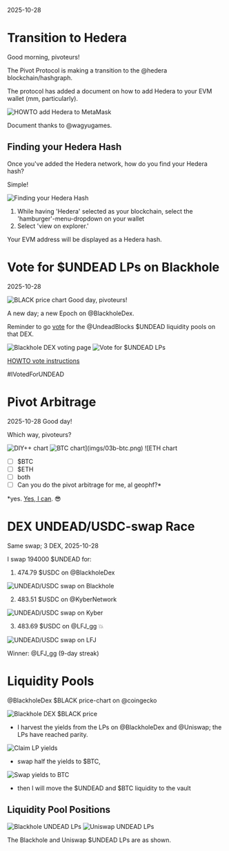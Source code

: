 2025-10-28

# Transition to Hedera

Good morning, pivoteurs!

The Pivot Protocol is making a transition to the @hedera  blockchain/hashgraph.

The protocol has added a document on how to add Hedera to your EVM wallet (mm, particularly).

![HOWTO add Hedera to MetaMask](imgs/01a-howto-hedera.png)

Document thanks to @wagyugames.

## Finding your Hedera Hash

Once you've added the Hedera network, how do you find your Hedera hash?

Simple!

![Finding your Hedera Hash](imgs/01b-hedera-hash.png)

1. While having 'Hedera' selected as your blockchain, select the 'hamburger'-menu-dropdown on your wallet
2. Select 'view on explorer.'

Your EVM address will be displayed as a Hedera hash.
# Vote for $UNDEAD LPs on Blackhole 

2025-10-28 

![BLACK price chart](imgs/02a-black.png) Good day, pivoteurs! 

A new day; a new Epoch on @BlackholeDex. 

Reminder to go [vote](https://blackhole.xyz/vote) for the @UndeadBlocks $UNDEAD liquidity pools on that DEX. 

![Blackhole DEX voting page](imgs/02b-vote.png) 
![Vote for $UNDEAD LPs](imgs/02c-voted.png) 

[HOWTO vote instructions](https://x.com/pivocateur/status/1945637734682341791) 

#IVotedForUNDEAD 

# Pivot Arbitrage 

2025-10-28 Good day! 

Which way, pivoteurs? 

![DIY++ chart](imgs/03a-diy.png) 
![$BTC chart](imgs/03b-btc.png) 
![$ETH chart](imgs/03c-eth.png) 

- [ ] $BTC 
- [ ] $ETH 
- [ ] both 
- [ ] Can you do the pivot arbitrage for me, al geophf?* 

*yes. [Yes, I can](https://pivoteur.github.io/diy.html?t1=BTC&t2=ETH). 😎 

# DEX UNDEAD/USDC-swap Race 

Same swap; 3 DEX, 2025-10-28 

I swap 194000 $UNDEAD for: 

1. 474.79 $USDC on @BlackholeDex 

![UNDEAD/USDC swap on Blackhole](imgs/04a-blackhole.png) 

2. 483.51 $USDC on @KyberNetwork 

![UNDEAD/USDC swap on Kyber](imgs/04b-kyber.png) 

3. 483.69 $USDC on @LFJ_gg 💥 

![UNDEAD/USDC swap on LFJ](imgs/04c-lfj.png) 


Winner: @LFJ_gg (9-day streak) 


# Liquidity Pools 

@BlackholeDex $BLACK price-chart on @coingecko 

![Blackhole DEX $BLACK price](imgs/05a-black.png) 

* I harvest the yields from the LPs on @BlackholeDex and @Uniswap; the LPs have reached parity. 

![Claim LP yields](imgs/05b-claim.png) 

* swap half the yields to $BTC, 

![Swap yields to BTC](imgs/05c-swap.png) 

* then I will move the $UNDEAD and $BTC liquidity to the vault 


## Liquidity Pool Positions 

![Blackhole UNDEAD LPs](imgs/06a-blackhole-lps.png) 
![Uniswap UNDEAD LPs](imgs/06b-uniswap-lps.png) 

The Blackhole and Uniswap $UNDEAD LPs are as shown. 

